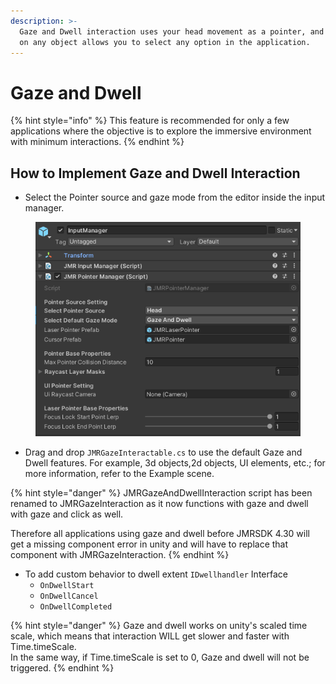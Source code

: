 ```yaml
---
description: >-
  Gaze and Dwell interaction uses your head movement as a pointer, and focusing
  on any object allows you to select any option in the application.
---
```


# Gaze and Dwell

{% hint style="info" %}
This feature is recommended for only a few applications where the objective is to explore the immersive environment with minimum interactions.&#x20;
{% endhint %}

## How to Implement Gaze and Dwell Interaction&#x20;

* Select the Pointer source and gaze mode from the editor inside the input manager.

<figure><img src="../../.gitbook/assets/image (31).png" alt=""><figcaption></figcaption></figure>

* Drag and drop `JMRGazeInteractable.cs` to use the default Gaze and Dwell features. For example, 3d objects,2d objects, UI elements, etc.; for more information, refer to the Example scene.

{% hint style="danger" %}
JMRGazeAndDwellInteraction script has been renamed to JMRGazeInteraction as it now functions with gaze and dwell with gaze and click as well.

Therefore all applications using gaze and dwell before JMRSDK 4.30 will get a missing component error in unity and will have to replace that component with JMRGazeInteraction.
{% endhint %}

* To add custom behavior to dwell extent `IDwellhandler` Interface
  * `OnDwellStart`
  * `OnDwellCancel`
  * `OnDwellCompleted`

{% hint style="danger" %}
Gaze and dwell works on unity's scaled time scale, which means that interaction WILL get slower and faster with Time.timeScale.\
In the same way, if Time.timeScale is set to 0, Gaze and dwell will not be triggered.
{% endhint %}


